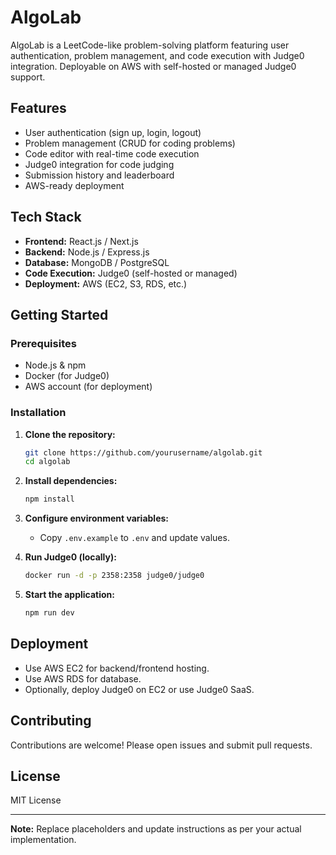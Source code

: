 # AlgoLab

AlgoLab is a LeetCode-like problem-solving platform featuring user authentication, problem management, and code execution with Judge0 integration. Deployable on AWS with self-hosted or managed Judge0 support.

## Features

- User authentication (sign up, login, logout)
- Problem management (CRUD for coding problems)
- Code editor with real-time code execution
- Judge0 integration for code judging
- Submission history and leaderboard
- AWS-ready deployment

## Tech Stack

- **Frontend:** React.js / Next.js
- **Backend:** Node.js / Express.js
- **Database:** MongoDB / PostgreSQL
- **Code Execution:** Judge0 (self-hosted or managed)
- **Deployment:** AWS (EC2, S3, RDS, etc.)

## Getting Started

### Prerequisites

- Node.js & npm
- Docker (for Judge0)
- AWS account (for deployment)

### Installation

1. **Clone the repository:**
    ```bash
    git clone https://github.com/yourusername/algolab.git
    cd algolab
    ```

2. **Install dependencies:**
    ```bash
    npm install
    ```

3. **Configure environment variables:**
    - Copy `.env.example` to `.env` and update values.

4. **Run Judge0 (locally):**
    ```bash
    docker run -d -p 2358:2358 judge0/judge0
    ```

5. **Start the application:**
    ```bash
    npm run dev
    ```

## Deployment

- Use AWS EC2 for backend/frontend hosting.
- Use AWS RDS for database.
- Optionally, deploy Judge0 on EC2 or use Judge0 SaaS.

## Contributing

Contributions are welcome! Please open issues and submit pull requests.

## License

MIT License

---

**Note:** Replace placeholders and update instructions as per your actual implementation.